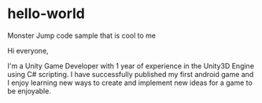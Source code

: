 # hello-world
Monster Jump code sample that is cool to me

Hi everyone,

I'm a Unity Game Developer with 1 year of experience in the Unity3D Engine using C# scripting. I have successfully published my first android game and I enjoy learning new ways to create and implement new ideas for a game to be enjoyable.
